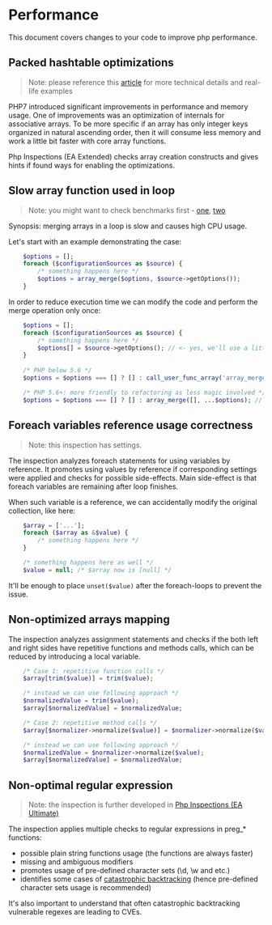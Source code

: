 # Performance

This document covers changes to your code to improve php performance.

## Packed hashtable optimizations

> Note: please reference this [article](https://blog.blackfire.io/php-7-performance-improvements-packed-arrays.html)
> for more technical details and real-life examples

PHP7 introduced significant improvements in performance and memory usage. One of improvements was an optimization of
internals for associative arrays. To be more specific if an array has only integer keys organized in natural
ascending order, then it will consume less memory and work a little bit faster with core array functions.

Php Inspections (EA Extended) checks array creation constructs and gives hints if found ways for enabling the
optimizations.

## Slow array function used in loop

> Note: you might want to check benchmarks first - [one](https://gist.github.com/Ocramius/8399625), [two](https://github.com/kalessil/phpinspectionsea/issues/138#issuecomment-279457133)

Synopsis: merging arrays in a loop is slow and causes high CPU usage.

Let's start with an example demonstrating the case:
```php
    $options = [];
    foreach ($configurationSources as $source) {
        /* something happens here */
        $options = array_merge($options, $source->getOptions());
    }
```

In order to reduce execution time we can modify the code and perform the merge operation only once:
```php
    $options = [];
    foreach ($configurationSources as $source) {
        /* something happens here */
        $options[] = $source->getOptions(); // <- yes, we'll use a little bit more memory
    }
   
    /* PHP below 5.6 */
    $options = $options === [] ? [] : call_user_func_array('array_merge', $options + [[]]); // the nested empty array covers cases when no loops were made, must be second operand

    /* PHP 5.6+: more friendly to refactoring as less magic involved */
    $options = $options === [] ? [] : array_merge([], ...$options); // the empty array covers cases when no loops were made
```

## Foreach variables reference usage correctness

> Note: this inspection has settings.

The inspection analyzes foreach statements for using variables by reference. It promotes using values by reference if
corresponding settings were applied and checks for possible side-effects. Main side-effect is that foreach variables
are remaining after loop finishes.

When such variable is a reference, we can accidentally modify the original collection, like here:
```php
    $array = ['...'];
    foreach ($array as &$value) {
        /* something happens here */
    }

    /* something happens here as well */
    $value = null; /* $array now is [null] */
```

It'll be enough to place `unset($value)` after the foreach-loops to prevent the issue.

## Non-optimized arrays mapping

The inspection analyzes assignment statements and checks if the both left and right sides have repetitive functions and
methods calls, which can be reduced by introducing a local variable.

```php
    /* Case 1: repetitive function calls */
    $array[trim($value)] = trim($value);

    /* instead we can use following approach */
    $normalizedValue = trim($value);
    $array[$normalizedValue] = $normalizedValue;

    /* Case 2: repetitive method calls */
    $array[$normalizer->normalize($value)] = $normalizer->normalize($value);

    /* instead we can use following approach */
    $normalizedValue = $normalizer->normalize($value);
    $array[$normalizedValue] = $normalizedValue;
```

## Non-optimal regular expression

> Note: the inspection is further developed in [Php Inspections (EA Ultimate)](http://plugins.jetbrains.com/plugin/10215-php-inspections-ea-ultimate-)

The inspection applies multiple checks to regular expressions in preg_* functions:

- possible plain string functions usage (the functions are always faster)
- missing and ambiguous modifiers
- promotes usage of pre-defined character sets (\d, \w and etc.)
- identifies some cases of [catastrophic backtracking](http://www.rexegg.com/regex-explosive-quantifiers.html) (hence pre-defined character sets usage is recommended)

It's also important to understand that often catastrophic backtracking vulnerable regexes are leading to CVEs.
